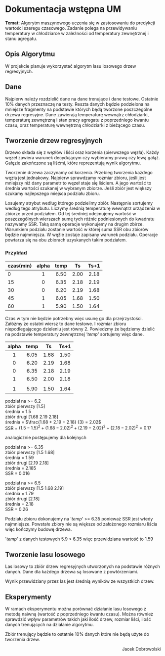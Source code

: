 # Dokumentacja wstępna UM

**Temat:**
Algorytm maszynowego uczenia się w zastosowaniu do predykcji wartości szeregu czasowego. Zadanie polega na przewidywaniu temperatury w chłodziarce w zależności od temperatury zewnętrznej i stanu agregatu.

<!-- Zawrzeć precyzyjny opis algorytmów, które będą wykorzystane, wraz z przykładowymi obliczeniami. Na podstawie tego opisu nie znający tematyki przedmiotu programista powinien być w stanie wykonać poprawną implementację. -->
## Opis Algorytmu

W projekcie planuje wykorzystać algorytm lasu losowego drzew regresyjnych.

## Dane

Najpierw należy rozdzielić dane na dane trenujące i dane testowe. Ostatnie 10% danych przeznaczę na testy. Reszta danych będzie podzielona na mniejsze fragmenty na podstawie których będą tworzone poszczególne drzewa regresyjne. Dane zawierają temperaturę wewnątrz chłodziarki, temperaturę zewnętrzną i stan pracy agregatu z poprzedniego kwantu czasu, oraz temperaturę wewnętrzną chłodziarki z bieżącego czasu.

## Tworzenie drzew regresyjnych

Drzewo składa się z węzłów i liści oraz korzenia (pierwszego węzła). Każdy węzeł zawiera warunek decydującym czy wybieramy prawą czy lewą gałąź. Gałęzie zakończone są liśćmi, które reprezentują wynik algorytmu.

Tworzenie drzewa zaczynamy od korzenia. Przebieg tworzenia każdego węzła jest jednakowy. Najpierw sprawdzamy rozmiar zbioru, jeśli jest mniejszy niż dany parametr to węzeł staje się liściem. A jego wartość to średnia wartości szukanej w wybranym zbiorze. Jeśli zbiór jest większy szukamy najlepszego miejsca podziału zbioru. 

Losujemy atrybut według którego podzielimy zbiór. Następnie sortujemy według tego atrybutu. Liczymy średnią temperaturę wewnątrz urządzenia w zbiorze przed podziałem. Od tej średniej odejmujemy wartość w poszczególnych wierszach sumę tych różnic podniesionych do kwadratu nazywamy SSR. Taką samą operacje wykonujemy na drugim zbirze. Warunkiem podziału zostanie wartość w której suma SSR obu zbiorów będzie najmniejsza. W węźle zostaje zapisany warunek podziału. Operacje powtarza się na obu zbiorach uzyskanych takim podziałem.

### Przykład


| czas(min)	| alpha |	temp | Ts | Ts+1
|------|:-:|:----:|:----:|:----:
|	 0 | 1 | 6.50 | 2.00 | 2.18
|	15 | 0 | 6.35 | 2.18 | 2.19
|	30 | 0 | 6.20 | 2.19 | 1.68
|	45 | 1 | 6.05 | 1.68 | 1.50
|	60 | 1 | 5.90 | 1.50 | 1.64
 
 Czas w tym nie będzie potrzebny więc usunę go dla przejrzystości. Załóżmy że ostatni wiersz to dane testowe. I rozmiar zbioru niepodlegającego dzieleniu jest równy 2. Powiedzmy że będziemy dzielić na podstawie temperatury zewnętrznej *'temp'* sortujemy więc dane.

| alpha |	temp | Ts | Ts+1
|:-:|:----:|:----:|:----:
| 1 | 6.05 | 1.68 | 1.50
| 0 | 6.20 | 2.19 | 1.68
| 0 | 6.35 | 2.18 | 2.19
| 1 | 6.50 | 2.00 | 2.18
|||
| 1 | 5.90 | 1.50 | 1.64

podział na >= 6.2 <br>
zbiór pierwszy [1.5] <br>
średnia = 1.5 <br>
zbiór drugi [1.68 2.19 2.18] <br>
średnia = $\frac{1.68 + 2.19 + 2.18} {3} = 2.02$ <br>
SSR = $(1.5 - 1.5)^2 + (1.68 - 2.02)^2 + (2.19 - 2.02)^2 + (2.18 - 2.02)^2 = 0.17$

analogicznie postępujemy dla kolejnych

podział na >= 6.35 <br>
zbiór pierwszy [1.5  1.68] <br>
średnia = 1.59 <br>
zbiór drugi [2.19 2.18] <br>
średnia = 2.185 <br>
SSR = 0.016

podział na >= 6.5 <br>
zbiór pierwszy [1.5  1.68 2.19] <br>
średnia = 1.79 <br>
zbiór drugi [2.18] <br>
średnia = 2.18 <br>
SSR = 0.26

Podziału zbioru dokonujemy na '*temp*' >= 6.35 ponieważ SSR jest wtedy najmniejsze. Powstałe zbiory nie są większe od założonego rozmiaru liścia więc kończymy budowę drzewa.

'*temp*' z danych testowych 5.9 < 6.35 więc przewidziana wartość to 1.59

## Tworzenie lasu losowego

Las losowy to zbiór drzew regresyjnych utworzonych na podstawie różnych  danych. Dane dla każdego drzewa są losowane z powtórzeniami.

Wynik przewidziany przez las jest średnią wyników ze wszystkich drzew.

<!-- Przedstawić plan eksperymentów. -->
## Eksperymenty
W ramach eksperymentu można porównać działanie lasu losowego z metodą naiwną (wartość z poprzedniego kwantu czasu).
Można również sprawdzić wpływ parametrów takich jaki ilość drzew, rozmiar liści, ilość danych trenujących na działanie algorytmu.
<!-- Należy wybrać i opisać zbiory danych, które będą używane do badań, należy określić jak zostanie wyłoniony i użyty zbiór trenujący. -->

Zbiór trenujący będzie to ostatnie 10% danych które nie będą użyte do tworzenia drzew.

<p align="right"> Jacek Dobrowolski </p>